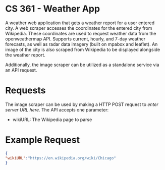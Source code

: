 # CS 361 - Weather App
A weather web application that gets a weather report for a user entered city. A web scraper accesses the coordinates for the entered city from Wikipedia. These coordinates are used to request weather data from the openweathermap API. Supports current, hourly, and 7-day weather forecasts, as well as radar data imagery (built on mpabox and leaflet). An image of the city is also scraped from Wikipedia to be displayed alongside the weather report. 

Additionally, the image scraper can be utilized as a standalone service via an API request.

# Requests
The image scraper can be used by making a HTTP POST request to *enter server URL here*. The API accepts one parameter:
* wikiURL: The Wikipedia page to parse

# Example Request
```json
{
"wikiURL":"https://en.wikipedia.org/wiki/Chicago"
}
```
